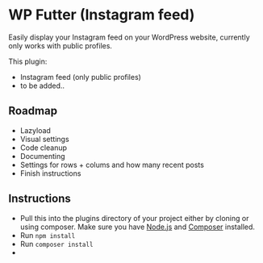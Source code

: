 # WP Futter (Instagram feed)

Easily display your Instagram feed on your WordPress website, currently only works with public profiles.

This plugin:
 - Instagram feed (only public profiles)
 - to be added..

## Roadmap

 - Lazyload
 - Visual settings
 - Code cleanup
 - Documenting
 - Settings for rows + colums and how many recent posts
 - Finish instructions

## Instructions

- Pull this into the plugins directory of your project either by cloning or using composer. Make sure you have [Node.js](https://nodejs.org/) and [Composer](https://getcomposer.org) installed. 
- Run `npm install`
- Run `composer install`
- 